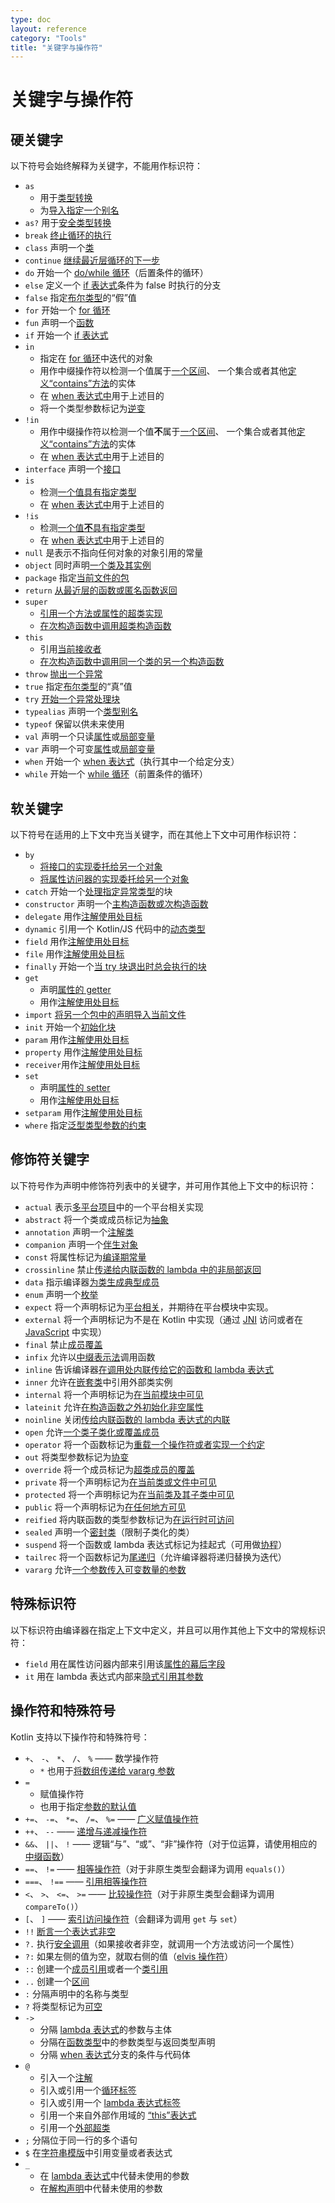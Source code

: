 ```yaml
---
type: doc
layout: reference
category: "Tools"
title: "关键字与操作符"
---
```


# 关键字与操作符

## 硬关键字

以下符号会始终解释为关键字，不能用作标识符：

 * `as` 
      - 用于[类型转换](typecasts.html#不安全的转换操作符)
      - 为[导入指定一个别名](packages.html#导入)
 * `as?` 用于[安全类型转换](typecasts.html#安全的可空转换操作符)
 * `break` [终止循环的执行](returns.html)
 * `class` 声明一个[类](classes.html)
 * `continue` [继续最近层循环的下一步](returns.html) 
 * `do` 开始一个 [do/while 循环](control-flow.html#while-循环)（后置条件的循环）
 * `else` 定义一个 [if 表达式](control-flow.html#if-表达式)条件为 false 时执行的分支
 * `false` 指定[布尔类型](basic-types.html#布尔)的“假”值
 * `for` 开始一个 [for 循环](control-flow.html#for-循环)
 * `fun` 声明一个[函数](functions.html) 
 * `if` 开始一个 [if 表达式](control-flow.html#if-表达式)
 * `in`
     - 指定在 [for 循环](control-flow.html#for-循环)中迭代的对象
     - 用作中缀操作符以检测一个值属于[一个区间](ranges.html)、
       一个集合或者其他[定义“contains”方法](operator-overloading.html#in)的实体
     - 在 [when 表达式中](control-flow.html#when-表达式)用于上述目的
     - 将一个类型参数标记为[逆变](generics.html#声明处型变)
 * `!in`
     - 用作中缀操作符以检测一个值**不**属于[一个区间](ranges.html)、
       一个集合或者其他[定义“contains”方法](operator-overloading.html#in)的实体
     - 在 [when 表达式中](control-flow.html#when-表达式)用于上述目的
 * `interface` 声明一个[接口](interfaces.html)
 * `is` 
     - 检测[一个值具有指定类型](typecasts.html#is-与-is-操作符)
     - 在 [when 表达式中](control-flow.html#when-表达式)用于上述目的
 * `!is`
     - 检测[一个值**不**具有指定类型](typecasts.html#is-与-is-操作符)
     - 在 [when 表达式中](control-flow.html#when-表达式)用于上述目的
 * `null` 是表示不指向任何对象的对象引用的常量
 * `object` 同时声明[一个类及其实例](object-declarations.html)
 * `package` 指定[当前文件的包](packages.html)
 * `return` [从最近层的函数或匿名函数返回](returns.html)  
 * `super` 
     - [引用一个方法或属性的超类实现](classes.html#调用超类实现)
     - [在次构造函数中调用超类构造函数](classes.html#继承)
 * `this` 
     - 引用[当前接收者](this-expressions.html)
     - [在次构造函数中调用同一个类的另一个构造函数](classes.html#构造函数)
 * `throw` [抛出一个异常](exceptions.html)
 * `true` 指定[布尔类型](basic-types.html#布尔)的“真”值
 * `try` [开始一个异常处理块](exceptions.html)
 * `typealias` 声明一个[类型别名](type-aliases.html)
 * `typeof` 保留以供未来使用
 * `val` 声明一个只读[属性](properties.html)或[局部变量](basic-syntax.html#defining-variables)
 * `var` 声明一个可变[属性](properties.html)或[局部变量](basic-syntax.html#defining-variables)
 * `when` 开始一个 [when 表达式](control-flow.html#when-表达式)（执行其中一个给定分支）
 * `while` 开始一个 [while 循环](control-flow.html#while-循环)（前置条件的循环）

## 软关键字

以下符号在适用的上下文中充当关键字，而在<!--
-->其他上下文中可用作标识符：

 * `by`
     - [将接口的实现委托给另一个对象](delegation.html)
     - [将属性访问器的实现委托给另一个对象](delegated-properties.html)
 * `catch` 开始一个[处理指定异常类型](exceptions.html)的块
 * `constructor` 声明一个[主构造函数或次构造函数](classes.html#构造函数)
 * `delegate` 用作[注解使用处目标](annotations.html#注解使用处目标) 
 * `dynamic` 引用一个 Kotlin/JS 代码中的[动态类型](dynamic-type.html)
 * `field` 用作[注解使用处目标](annotations.html#注解使用处目标)
 * `file` 用作[注解使用处目标](annotations.html#注解使用处目标)
 * `finally` 开始一个[当 try 块退出时总会执行的块](exceptions.html)
 * `get`
     - 声明[属性的 getter](properties.html#getters-与-setters)
     - 用作[注解使用处目标](annotations.html#注解使用处目标)
 * `import` [将另一个包中的声明导入当前文件](packages.html)
 * `init` 开始一个[初始化块](classes.html#构造函数)
 * `param` 用作[注解使用处目标](annotations.html#注解使用处目标)
 * `property` 用作[注解使用处目标](annotations.html#注解使用处目标)
 * `receiver`用作[注解使用处目标](annotations.html#注解使用处目标)
 * `set`
     - 声明[属性的 setter](properties.html#getters-与-setters)
     - 用作[注解使用处目标](annotations.html#注解使用处目标)
 * `setparam` 用作[注解使用处目标](annotations.html#注解使用处目标)
 * `where` 指定[泛型类型参数的约束](generics.html#上界)
 
## 修饰符关键字

以下符号作为声明中修饰符列表中的关键字，并可用作其他上下文中<!--
-->的标识符：

 * `actual` 表示[多平台项目](multiplatform.html)中的一个平台相关实现
 * `abstract` 将一个类或成员标记为[抽象](classes.html#抽象类)
 * `annotation` 声明一个[注解类](annotations.html)
 * `companion` 声明一个[伴生对象](object-declarations.html#伴生对象)
 * `const` 将属性标记为[编译期常量](properties.html#编译期常量)
 * `crossinline` 禁止[传递给内联函数的 lambda 中的非局部返回](inline-functions.html#非局部返回) 
 * `data` 指示编译器[为类生成典型成员](data-classes.html)
 * `enum` 声明一个[枚举](enum-classes.html)
 * `expect` 将一个声明标记为[平台相关](multiplatform.html)，并期待在平台模块中实现。
 * `external` 将一个声明标记为不是在 Kotlin 中实现（通过 [JNI](java-interop.html#在-kotlin-中使用-jni) 访问或者在 [JavaScript](js-interop.html#external-修饰符) 中实现）
 * `final` 禁止[成员覆盖](classes.html#覆盖方法)
 * `infix` 允许以[中缀表示法](functions.html#中缀表示法)调用函数
 * `inline` 告诉编译器[在调用处内联传给它的函数和 lambda 表达式](inline-functions.html)
 * `inner` 允许在[嵌套类](nested-classes.html)中引用外部类实例
 * `internal` 将一个声明标记为[在当前模块中可见](visibility-modifiers.html)
 * `lateinit` 允许[在构造函数之外初始化非空属性](properties.html#延迟初始化属性与变量)
 * `noinline` 关闭[传给内联函数的 lambda 表达式的内联](inline-functions.html#禁用内联)
 * `open` 允许[一个类子类化或覆盖成员](classes.html#继承)
 * `operator` 将一个函数标记为[重载一个操作符或者实现一个约定](operator-overloading.html)
 * `out` 将类型参数标记为[协变](generics.html#声明处型变)
 * `override` 将一个成员标记为[超类成员的覆盖](classes.html#覆盖方法)
 * `private` 将一个声明标记为[在当前类或文件中可见](visibility-modifiers.html) 
 * `protected` 将一个声明标记为[在当前类及其子类中可见](visibility-modifiers.html)
 * `public` 将一个声明标记为[在任何地方可见](visibility-modifiers.html)
 * `reified` 将内联函数的类型参数标记为[在运行时可访问](inline-functions.html#具体化的类型参数)
 * `sealed` 声明一个[密封类](sealed-classes.html)（限制子类化的类）
 * `suspend` 将一个函数或 lambda 表达式标记为挂起式（可用做[协程](coroutines.html)）
 * `tailrec` 将一个函数标记为[尾递归](functions.html#尾递归函数)（允许编译器将递归替换为迭代）
 * `vararg` 允许[一个参数传入可变数量的参数](functions.html#可变数量的参数varargs)

## 特殊标识符

以下标识符由编译器在指定上下文中定义，并且可以用作其他上下文中的常规<!--
-->标识符：

 * `field` 用在属性访问器内部来引用该[属性的幕后字段](properties.html#幕后字段)
 * `it` 用在 lambda 表达式内部来[隐式引用其参数](lambdas.html#it单个参数的隐式名称)
 
 
## 操作符和特殊符号

Kotlin 支持以下操作符和特殊符号：

 * `+`、 `-`、 `*`、 `/`、 `%` —— 数学操作符
     - `*` 也用于[将数组传递给 vararg 参数](functions.html#可变数量的参数varargs)
 * `=`
     - 赋值操作符
     - 也用于指定[参数的默认值](functions.html#默认参数) 
 * `+=`、 `-=`、 `*=`、 `/=`、 `%=` —— [广义赋值操作符](operator-overloading.html#assignments)
 * `++`、 `--` —— [递增与递减操作符](operator-overloading.html#递增与递减)
 * `&&`、 `||`、 `!` —— 逻辑“与”、“或”、“非”操作符（对于位运算，请使用相应的[中缀函数](basic-types.html#运算)）
 * `==`、 `!=` —— [相等操作符](operator-overloading.html#equals)（对于非原生类型会翻译为调用 `equals()`）
 * `===`、 `!==` —— [引用相等操作符](equality.html#引用相等)
 * `<`、 `>`、 `<=`、 `>=` —— [比较操作符](operator-overloading.html#comparison)（对于非原生类型会翻译为调用 `compareTo()`）
 * `[`、 `]` —— [索引访问操作符](operator-overloading.html#indexed)（会翻译为调用 `get` 与 `set`）
 * `!!` [断言一个表达式非空](null-safety.html#-操作符)
 * `?.` 执行[安全调用](null-safety.html#安全的调用)（如果接收者非空，就调用一个方法或访问一个属性）
 * `?:` 如果左侧的值为空，就取右侧的值（[elvis 操作符](null-safety.html#elvis-操作符)）
 * `::` 创建一个[成员引用](reflection.html#函数引用)或者一个[类引用](reflection.html#类引用)
 * `..` 创建一个[区间](ranges.html) 
 * `:` 分隔声明中的名称与类型
 * `?` 将类型标记为[可空](null-safety.html#可空类型与非空类型) 
 * `->`
     - 分隔 [lambda 表达式](lambdas.html#lambda-表达式语法)的参数与主体
     - 分隔在[函数类型](lambdas.html#函数类型)中的参数类型与返回类型声明
     - 分隔 [when 表达式](control-flow.html#when-表达式)分支的条件与代码体
 * `@`
    - 引入一个[注解](annotations.html#用法)
    - 引入或引用一个[循环标签](returns.html#break-与-continue-标签) 
    - 引入或引用一个 [lambda 表达式标签](returns.html#标签处返回)
    - 引用一个来自外部作用域的 [“this”表达式](this-expressions.html#限定的-this)
    - 引用一个[外部超类](classes.html#调用超类实现)
 * `;` 分隔位于同一行的多个语句
 * `$` 在[字符串模版](basic-types.html#字符串模板)中引用变量或者表达式
 * `_`
     - 在 [lambda 表达式](lambdas.html#下划线用于未使用的变量自-11-起)中代替未使用的参数
     - 在[解构声明](multi-declarations.html#下划线用于未使用的变量自-11-起)中代替未使用的参数
     
